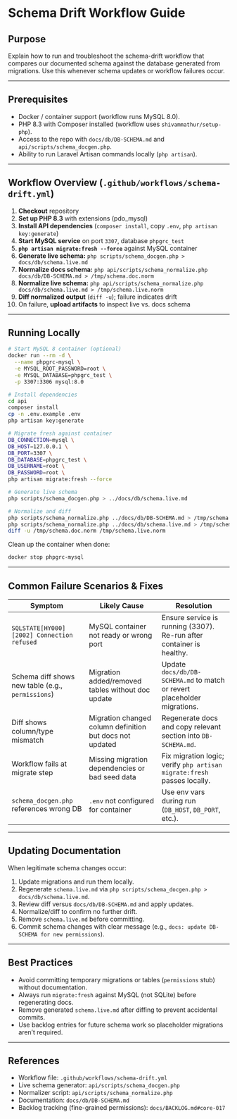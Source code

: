 # Schema Drift Workflow Guide

## Purpose
Explain how to run and troubleshoot the schema-drift workflow that compares our documented schema against the database generated from migrations. Use this whenever schema updates or workflow failures occur.

---

## Prerequisites
- Docker / container support (workflow runs MySQL 8.0).
- PHP 8.3 with Composer installed (workflow uses `shivammathur/setup-php`).
- Access to the repo with `docs/db/DB-SCHEMA.md` and `api/scripts/schema_docgen.php`.
- Ability to run Laravel Artisan commands locally (`php artisan`).

---

## Workflow Overview (`.github/workflows/schema-drift.yml`)
1. **Checkout** repository
2. **Set up PHP 8.3** with extensions (pdo_mysql)
3. **Install API dependencies** (`composer install`, copy `.env`, `php artisan key:generate`)
4. **Start MySQL service** on port `3307`, database `phpgrc_test`
5. **`php artisan migrate:fresh --force`** against MySQL container
6. **Generate live schema:** `php scripts/schema_docgen.php > docs/db/schema.live.md`
7. **Normalize docs schema:** `php api/scripts/schema_normalize.php docs/db/DB-SCHEMA.md > /tmp/schema.doc.norm`
8. **Normalize live schema:** `php api/scripts/schema_normalize.php docs/db/schema.live.md > /tmp/schema.live.norm`
9. **Diff normalized output** (`diff -u`); failure indicates drift
10. On failure, **upload artifacts** to inspect live vs. docs schema

---

## Running Locally
```bash
# Start MySQL 8 container (optional)
docker run --rm -d \
  --name phpgrc-mysql \
  -e MYSQL_ROOT_PASSWORD=root \
  -e MYSQL_DATABASE=phpgrc_test \
  -p 3307:3306 mysql:8.0

# Install dependencies
cd api
composer install
cp -n .env.example .env
php artisan key:generate

# Migrate fresh against container
DB_CONNECTION=mysql \
DB_HOST=127.0.0.1 \
DB_PORT=3307 \
DB_DATABASE=phpgrc_test \
DB_USERNAME=root \
DB_PASSWORD=root \
php artisan migrate:fresh --force

# Generate live schema
php scripts/schema_docgen.php > ../docs/db/schema.live.md

# Normalize and diff
php scripts/schema_normalize.php ../docs/db/DB-SCHEMA.md > /tmp/schema.doc.norm
php scripts/schema_normalize.php ../docs/db/schema.live.md > /tmp/schema.live.norm
diff -u /tmp/schema.doc.norm /tmp/schema.live.norm
```

Clean up the container when done:
```bash
docker stop phpgrc-mysql
```

---

## Common Failure Scenarios & Fixes
| Symptom | Likely Cause | Resolution |
| --- | --- | --- |
| `SQLSTATE[HY000] [2002] Connection refused` | MySQL container not ready or wrong port | Ensure service is running (3307). Re-run after container is healthy. |
| Schema diff shows new table (e.g., `permissions`) | Migration added/removed tables without doc update | Update `docs/db/DB-SCHEMA.md` to match or revert placeholder migrations. |
| Diff shows column/type mismatch | Migration changed column definition but docs not updated | Regenerate docs and copy relevant section into `DB-SCHEMA.md`. |
| Workflow fails at migrate step | Missing migration dependencies or bad seed data | Fix migration logic; verify `php artisan migrate:fresh` passes locally. |
| `schema_docgen.php` references wrong DB | `.env` not configured for container | Use env vars during run (`DB_HOST`, `DB_PORT`, etc.). |

---

## Updating Documentation
When legitimate schema changes occur:
1. Update migrations and run them locally.
2. Regenerate `schema.live.md` via `php scripts/schema_docgen.php > docs/db/schema.live.md`.
3. Review diff versus `docs/db/DB-SCHEMA.md` and apply updates.
4. Normalize/diff to confirm no further drift.
5. Remove `schema.live.md` before committing.
6. Commit schema changes with clear message (e.g., `docs: update DB-SCHEMA for new permissions`).

---

## Best Practices
- Avoid committing temporary migrations or tables (`permissions` stub) without documentation.
- Always run `migrate:fresh` against MySQL (not SQLite) before regenerating docs.
- Remove generated `schema.live.md` after diffing to prevent accidental commits.
- Use backlog entries for future schema work so placeholder migrations aren’t required.

---

## References
- Workflow file: `.github/workflows/schema-drift.yml`
- Live schema generator: `api/scripts/schema_docgen.php`
- Normalizer script: `api/scripts/schema_normalize.php`
- Documentation: `docs/db/DB-SCHEMA.md`
- Backlog tracking (fine-grained permissions): `docs/BACKLOG.md#core-017`
